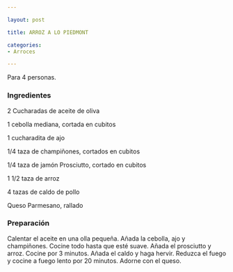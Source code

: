 ```yaml
---

layout: post

title: ARROZ A LO PIEDMONT

categories:
- Arroces

---
```


Para 4 personas.

<h3>Ingredientes</h3>

2 Cucharadas de aceite de oliva

1 cebolla mediana, cortada en cubitos

1 cucharadita de ajo

1/4 taza de champiñones, cortados en cubitos

1/4 taza de jamón Prosciutto, cortado en cubitos

1 1/2 taza de arroz

4 tazas de caldo de pollo

Queso Parmesano, rallado

<h3>Preparación</h3>

Calentar el aceite en una olla pequeña. Añada la cebolla, ajo y champiñones. Cocine todo hasta que esté suave. Añada el prosciutto y arroz. Cocine por 3 minutos. Añada el caldo y haga hervir. Reduzca el fuego y cocine a fuego lento por 20 minutos. Adorne con el queso.